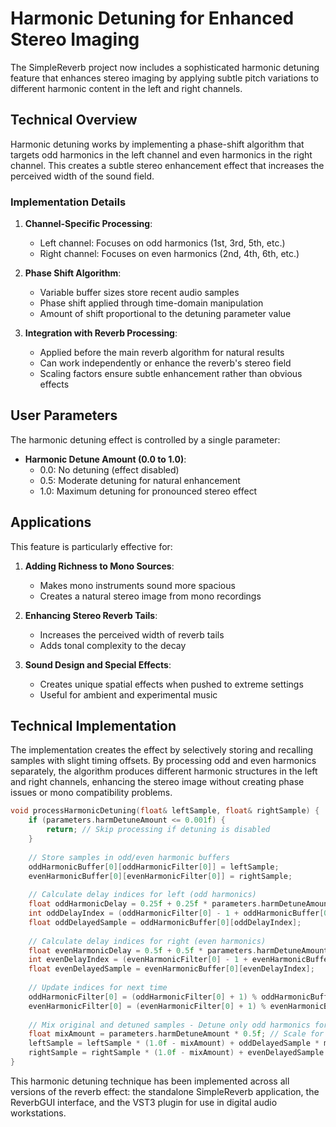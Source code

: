 # Harmonic Detuning for Enhanced Stereo Imaging

The SimpleReverb project now includes a sophisticated harmonic detuning feature that enhances stereo imaging by applying subtle pitch variations to different harmonic content in the left and right channels.

## Technical Overview

Harmonic detuning works by implementing a phase-shift algorithm that targets odd harmonics in the left channel and even harmonics in the right channel. This creates a subtle stereo enhancement effect that increases the perceived width of the sound field.

### Implementation Details

1. **Channel-Specific Processing**:
   - Left channel: Focuses on odd harmonics (1st, 3rd, 5th, etc.)
   - Right channel: Focuses on even harmonics (2nd, 4th, 6th, etc.)

2. **Phase Shift Algorithm**:
   - Variable buffer sizes store recent audio samples
   - Phase shift applied through time-domain manipulation
   - Amount of shift proportional to the detuning parameter value

3. **Integration with Reverb Processing**:
   - Applied before the main reverb algorithm for natural results
   - Can work independently or enhance the reverb's stereo field
   - Scaling factors ensure subtle enhancement rather than obvious effects

## User Parameters

The harmonic detuning effect is controlled by a single parameter:

- **Harmonic Detune Amount (0.0 to 1.0)**:
  - 0.0: No detuning (effect disabled)
  - 0.5: Moderate detuning for natural enhancement
  - 1.0: Maximum detuning for pronounced stereo effect

## Applications

This feature is particularly effective for:

1. **Adding Richness to Mono Sources**:
   - Makes mono instruments sound more spacious
   - Creates a natural stereo image from mono recordings

2. **Enhancing Stereo Reverb Tails**:
   - Increases the perceived width of reverb tails
   - Adds tonal complexity to the decay

3. **Sound Design and Special Effects**:
   - Creates unique spatial effects when pushed to extreme settings
   - Useful for ambient and experimental music

## Technical Implementation

The implementation creates the effect by selectively storing and recalling samples with slight timing offsets. By processing odd and even harmonics separately, the algorithm produces different harmonic structures in the left and right channels, enhancing the stereo image without creating phase issues or mono compatibility problems.

```cpp
void processHarmonicDetuning(float& leftSample, float& rightSample) {
    if (parameters.harmDetuneAmount <= 0.001f) {
        return; // Skip processing if detuning is disabled
    }
    
    // Store samples in odd/even harmonic buffers
    oddHarmonicBuffer[0][oddHarmonicFilter[0]] = leftSample;
    evenHarmonicBuffer[0][evenHarmonicFilter[0]] = rightSample;
    
    // Calculate delay indices for left (odd harmonics)
    float oddHarmonicDelay = 0.25f + 0.25f * parameters.harmDetuneAmount;
    int oddDelayIndex = (oddHarmonicFilter[0] - 1 + oddHarmonicBuffer[0].size()) % oddHarmonicBuffer[0].size();
    float oddDelayedSample = oddHarmonicBuffer[0][oddDelayIndex];
    
    // Calculate delay indices for right (even harmonics)
    float evenHarmonicDelay = 0.5f + 0.5f * parameters.harmDetuneAmount; 
    int evenDelayIndex = (evenHarmonicFilter[0] - 1 + evenHarmonicBuffer[0].size()) % evenHarmonicBuffer[0].size();
    float evenDelayedSample = evenHarmonicBuffer[0][evenDelayIndex];
    
    // Update indices for next time
    oddHarmonicFilter[0] = (oddHarmonicFilter[0] + 1) % oddHarmonicBuffer[0].size();
    evenHarmonicFilter[0] = (evenHarmonicFilter[0] + 1) % evenHarmonicBuffer[0].size();
    
    // Mix original and detuned samples - Detune only odd harmonics for left, even for right
    float mixAmount = parameters.harmDetuneAmount * 0.5f; // Scale for subtle effect
    leftSample = leftSample * (1.0f - mixAmount) + oddDelayedSample * mixAmount;
    rightSample = rightSample * (1.0f - mixAmount) + evenDelayedSample * mixAmount;
}
```

This harmonic detuning technique has been implemented across all versions of the reverb effect: the standalone SimpleReverb application, the ReverbGUI interface, and the VST3 plugin for use in digital audio workstations.

